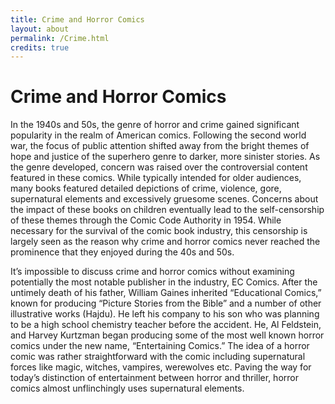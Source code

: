 ```yaml
---
title: Crime and Horror Comics
layout: about
permalink: /Crime.html
credits: true
---
```


# Crime and Horror Comics

In the 1940s and 50s, the genre of horror and crime gained significant popularity in the realm of American comics. Following the second world war, the focus of public attention shifted away from the bright themes of hope and justice of the superhero genre to darker, more sinister stories. As the genre developed, concern was raised over the controversial content featured in these comics. While typically intended for older audiences, many books featured detailed depictions of crime, violence, gore, supernatural elements and excessively gruesome scenes. Concerns about the impact of these books on children eventually lead to the self-censorship of these themes through the Comic Code Authority in 1954. While necessary for the survival of the comic book industry, this censorship is largely seen as the reason why crime and horror comics never reached the prominence that they enjoyed during the 40s and 50s.
 
It’s impossible to discuss crime and horror comics without examining potentially the most notable publisher in the industry, EC Comics. After the untimely death of his father, William Gaines inherited “Educational Comics,” known for producing “Picture Stories from the Bible” and a number of other illustrative works (Hajdu). He left his company to his son who was planning to be a high school chemistry teacher before the accident. He, Al Feldstein, and Harvey Kurtzman began producing some of the most well known horror comics under the new name, “Entertaining Comics.” The idea of a horror comic was rather straightforward with the comic including supernatural forces like magic, witches, vampires, werewolves etc. Paving the way for today’s distinction of entertainment between horror and thriller, horror comics almost unflinchingly uses supernatural elements. 
